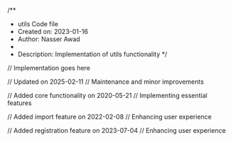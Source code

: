 /**
 * utils Code file
 * Created on: 2023-01-16
 * Author: Nasser Awad
 *
 * Description: Implementation of utils functionality
 */
 
// Implementation goes here


// Updated on 2025-02-11
// Maintenance and minor improvements

// Added core functionality on 2020-05-21
// Implementing essential features

// Added import feature on 2022-02-08
// Enhancing user experience

// Added registration feature on 2023-07-04
// Enhancing user experience
